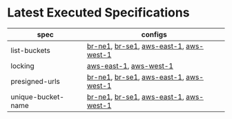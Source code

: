 # Latest Executed Specifications

| spec | configs |
|------|---------|
| list-buckets | [br-ne1](./runs/list-buckets_test_br-ne1.md), [br-se1](./runs/list-buckets_test_br-se1.md), [aws-east-1](./runs/list-buckets_test_aws-east-1.md), [aws-west-1](./runs/list-buckets_test_aws-west-1.md) |
| locking | [aws-east-1](./runs/locking_test_aws-east-1.md), [aws-west-1](./runs/locking_test_aws-west-1.md) |
| presigned-urls | [br-ne1](./runs/presigned-urls_test_br-ne1.md), [br-se1](./runs/presigned-urls_test_br-se1.md), [aws-east-1](./runs/presigned-urls_test_aws-east-1.md), [aws-west-1](./runs/presigned-urls_test_aws-west-1.md)  |
| unique-bucket-name | [br-ne1](./runs/unique-bucket-name_test_br-ne1.md), [br-se1](./runs/unique-bucket-name_test_br-se1.md), [aws-east-1](./runs/unique-bucket-name_test_aws-east-1.md), [aws-west-1](./runs/unique-bucket-name_test_aws-west-1.md) |

